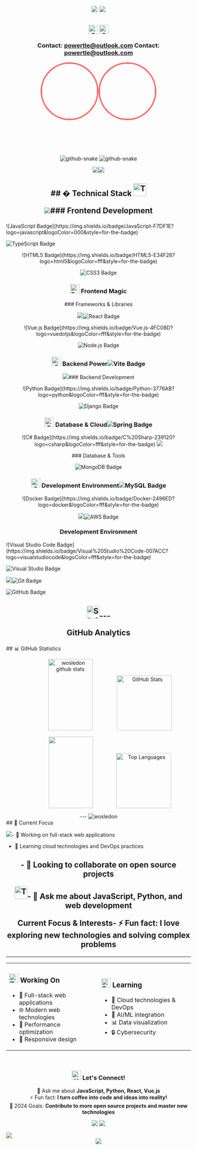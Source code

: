 <h1 align="center"><h1 align="center">

  <img src="https://readme-typing-svg.herokuapp.com/?font=Righteous&size=35&center=true&vCenter=true&width=500&height=70&duration=4000&lines=Hi+There!+👋;+I'm+a+Full+Stack+Developer!;" />  <img src="https://readme-typing-svg.herokuapp.com/?font=Righteous&size=35&center=true&vCenter=true&width=500&height=70&duration=4000&lines=Hi+There!+👋;+I'm+a+Full+Stack+Developer!;" />

</h1></h1>



<div align="center"><div align="center">

    

<h3><h3>

  <img src="https://raw.githubusercontent.com/Tarikul-Islam-Anik/Animated-Fluent-Emojis/master/Emojis/Objects/Envelope%20with%20Arrow.png" alt="Contact" width="25" height="25" />  <img src="https://raw.githubusercontent.com/Tarikul-Islam-Anik/Animated-Fluent-Emojis/master/Emojis/Objects/Envelope%20with%20Arrow.png" alt="Contact" width="25" height="25" />

  <strong>Contact: powertle@outlook.com</strong>  <strong>Contact: powertle@outlook.com</strong>

</h3></h3>



<img style="height:150px;background-repeat: no-repeat; border-radius: 50%; border: 4px solid #ff6b6b;" src="https://gss0.baidu.com/-vo3dSag_xI4khGko9WTAnF6hhy/zhidao/pic/item/f9198618367adab4ff1c79ab89d4b31c8601e40e.jpg" /><img style="height:150px;background-repeat: no-repeat; border-radius: 50%; border: 4px solid #ff6b6b;" src="https://gss0.baidu.com/-vo3dSag_xI4khGko9WTAnF6hhy/zhidao/pic/item/f9198618367adab4ff1c79ab89d4b31c8601e40e.jpg" />



<br><br><br><br>



<!-- Snake Code Contribution Map --><!-- Snake Code Contribution Map -->

<picture><picture>

  <source media="(prefers-color-scheme: dark)" srcset="https://cdn.jsdelivr.net/gh/DonPangPang/DonPangPang/profile-snake-contrib/github-contribution-grid-snake-dark.svg" />  <source media="(prefers-color-scheme: dark)" srcset="https://cdn.jsdelivr.net/gh/DonPangPang/DonPangPang/profile-snake-contrib/github-contribution-grid-snake-dark.svg" />

  <source media="(prefers-color-scheme: light)" srcset="https://cdn.jsdelivr.net/gh/DonPangPang/DonPangPang/profile-snake-contrib/github-contribution-grid-snake.svg" />  <source media="(prefers-color-scheme: light)" srcset="https://cdn.jsdelivr.net/gh/DonPangPang/DonPangPang/profile-snake-contrib/github-contribution-grid-snake.svg" />

  <img alt="github-snake" src="https://cdn.jsdelivr.net/gh/DonPangPang/DonPangPang/profile-snake-contrib/github-contribution-grid-snake-dark.svg" />  <img alt="github-snake" src="https://cdn.jsdelivr.net/gh/DonPangPang/DonPangPang/profile-snake-contrib/github-contribution-grid-snake-dark.svg" />

</picture></picture>



<img src="https://user-images.githubusercontent.com/73097560/115834477-dbab4500-a447-11eb-908a-139a6edaec5c.gif"><img src="https://user-images.githubusercontent.com/73097560/115834477-dbab4500-a447-11eb-908a-139a6edaec5c.gif">



</div></div>



<h2 align="center">## �️ Technical Stack

  <img src="https://raw.githubusercontent.com/Tarikul-Islam-Anik/Animated-Fluent-Emojis/master/Emojis/Objects/Hammer%20and%20Wrench.png" alt="Tools" width="35" height="35" />

  <img src="https://readme-typing-svg.herokuapp.com/?font=Righteous&size=25&center=true&vCenter=true&width=500&height=50&duration=4000&lines=Tech+Stack+%26+Tools;Always+Learning+New+Things!;Building+Amazing+Projects!" />### Frontend Development

</h2>![JavaScript Badge](https://img.shields.io/badge/JavaScript-F7DF1E?logo=javascript&logoColor=000&style=for-the-badge)

![TypeScript Badge](https://img.shields.io/badge/TypeScript-3178C6?logo=typescript&logoColor=fff&style=for-the-badge)

<div align="center">![HTML5 Badge](https://img.shields.io/badge/HTML5-E34F26?logo=html5&logoColor=fff&style=for-the-badge)

![CSS3 Badge](https://img.shields.io/badge/CSS3-1572B6?logo=css3&logoColor=fff&style=for-the-badge)

### <img src="https://raw.githubusercontent.com/Tarikul-Islam-Anik/Animated-Fluent-Emojis/master/Emojis/Travel%20and%20places/Rocket.png" alt="Rocket" width="25" height="25" /> Frontend Magic

<p>### Frameworks & Libraries

<img src="https://skillicons.dev/icons?i=html,css,js,ts,react,vue,vite,tailwind" />![React Badge](https://img.shields.io/badge/React-61DAFB?logo=react&logoColor=000&style=for-the-badge)

</p>![Vue.js Badge](https://img.shields.io/badge/Vue.js-4FC08D?logo=vuedotjs&logoColor=fff&style=for-the-badge)

![Node.js Badge](https://img.shields.io/badge/Node.js-393?logo=nodedotjs&logoColor=fff&style=for-the-badge)

### <img src="https://raw.githubusercontent.com/Tarikul-Islam-Anik/Animated-Fluent-Emojis/master/Emojis/Objects/Gear.png" alt="Gear" width="25" height="25" /> Backend Power![Vite Badge](https://img.shields.io/badge/Vite-646CFF?logo=vite&logoColor=fff&style=for-the-badge)

<p>

<img src="https://skillicons.dev/icons?i=python,django,spring,nodejs,cs,dotnet,java" />### Backend Development

</p>![Python Badge](https://img.shields.io/badge/Python-3776AB?logo=python&logoColor=fff&style=for-the-badge)

![Django Badge](https://img.shields.io/badge/Django-092E20?logo=django&logoColor=fff&style=for-the-badge)

### <img src="https://raw.githubusercontent.com/Tarikul-Islam-Anik/Animated-Fluent-Emojis/master/Emojis/Objects/File%20Cabinet.png" alt="Database" width="25" height="25" /> Database & Cloud![Spring Badge](https://img.shields.io/badge/Spring-6DB33F?logo=spring&logoColor=fff&style=for-the-badge)

<p>![C# Badge](https://img.shields.io/badge/C%20Sharp-239120?logo=csharp&logoColor=fff&style=for-the-badge)

<img src="https://skillicons.dev/icons?i=mongodb,mysql,postgresql,redis,aws,docker,kubernetes" />

</p>### Database & Tools

![MongoDB Badge](https://img.shields.io/badge/MongoDB-47A248?logo=mongodb&logoColor=fff&style=for-the-badge)

### <img src="https://raw.githubusercontent.com/Tarikul-Islam-Anik/Animated-Fluent-Emojis/master/Emojis/Objects/Desktop%20Computer.png" alt="Computer" width="25" height="25" /> Development Environment![MySQL Badge](https://img.shields.io/badge/MySQL-4479A1?logo=mysql&logoColor=fff&style=for-the-badge)

<p>![Docker Badge](https://img.shields.io/badge/Docker-2496ED?logo=docker&logoColor=fff&style=for-the-badge)

<img src="https://skillicons.dev/icons?i=vscode,visualstudio,git,github,linux,windows" />![AWS Badge](https://img.shields.io/badge/AWS-232F3E?logo=amazon-aws&logoColor=fff&style=for-the-badge)

</p>

### Development Environment

</div>![Visual Studio Code Badge](https://img.shields.io/badge/Visual%20Studio%20Code-007ACC?logo=visualstudiocode&logoColor=fff&style=for-the-badge)

![Visual Studio Badge](https://img.shields.io/badge/Visual%20Studio-5C2D91?logo=visualstudio&logoColor=fff&style=for-the-badge)

<img src="https://user-images.githubusercontent.com/73097560/115834477-dbab4500-a447-11eb-908a-139a6edaec5c.gif">![Git Badge](https://img.shields.io/badge/Git-F05032?logo=git&logoColor=fff&style=for-the-badge)

![GitHub Badge](https://img.shields.io/badge/GitHub-181717?logo=github&logoColor=fff&style=for-the-badge)

<h2 align="center">

  <img src="https://raw.githubusercontent.com/Tarikul-Islam-Anik/Animated-Fluent-Emojis/master/Emojis/Objects/Bar%20Chart.png" alt="Stats" width="35" height="35" />---

  GitHub Analytics

</h2>## 📊 GitHub Statistics



<div align="center"><div align="center">

  <img width="49%" height="195px" src="https://github-readme-stats.vercel.app/api?username=wosledon&show_icons=true&count_private=true&hide_border=true&title_color=ff6b6b&icon_color=ff6b6b&text_color=c9d1d9&bg_color=0d1117" alt="wosledon github stats" /> <img src="https://github-readme-stats.vercel.app/api?username=wosledon&show_icons=true&theme=dark&hide_border=true" alt="GitHub Stats" height="150"/>

  <img width="49%" height="195px" src="https://github-readme-stats.vercel.app/api/top-langs/?username=wosledon&layout=compact&hide_border=true&title_color=ff6b6b&text_color=c9d1d9&bg_color=0d1117" /><img src="https://github-readme-stats.vercel.app/api/top-langs/?username=wosledon&layout=compact&theme=dark&hide_border=true" alt="Top Languages" height="150"/>

</div></div>



<div align="center">---

  <img src="https://github-readme-streak-stats.herokuapp.com/?user=wosledon&theme=dark&hide_border=true&stroke=ff6b6b&ring=ff6b6b&fire=ff6b6b&currStreakLabel=ff6b6b" alt="wosledon" />

</div>## 🎯 Current Focus



<img src="https://user-images.githubusercontent.com/73097560/115834477-dbab4500-a447-11eb-908a-139a6edaec5c.gif">- 🔭 Working on full-stack web applications

- 🌱 Learning cloud technologies and DevOps practices

<h2 align="center">- 👯 Looking to collaborate on open source projects

  <img src="https://raw.githubusercontent.com/Tarikul-Islam-Anik/Animated-Fluent-Emojis/master/Emojis/Objects/Bullseye.png" alt="Target" width="35" height="35" />- 💬 Ask me about JavaScript, Python, and web development

  Current Focus & Interests- ⚡ Fun fact: I love exploring new technologies and solving complex problems

</h2>

---

<div align="center">



<table>
<tr>
<td width="50%">

### <img src="https://raw.githubusercontent.com/Tarikul-Islam-Anik/Animated-Fluent-Emojis/master/Emojis/Objects/Telescope.png" alt="Telescope" width="25" height="25" /> Working On
- 🔭 Full-stack web applications
- 🌐 Modern web technologies
- 🚀 Performance optimization
- 📱 Responsive design

</td>
<td width="50%">

### <img src="https://raw.githubusercontent.com/Tarikul-Islam-Anik/Animated-Fluent-Emojis/master/Emojis/Objects/Books.png" alt="Books" width="25" height="25" /> Learning
- 🌱 Cloud technologies & DevOps
- 🤖 AI/ML integration
- 📊 Data visualization
- 🔒 Cybersecurity

</td>
</tr>
</table>

<br>

### <img src="https://raw.githubusercontent.com/Tarikul-Islam-Anik/Animated-Fluent-Emojis/master/Emojis/Objects/Handshake.png" alt="Handshake" width="25" height="25" /> Let's Connect!

💬 Ask me about **JavaScript, Python, React, Vue.js**  
⚡ Fun fact: **I turn coffee into code and ideas into reality!**  
🎯 2024 Goals: **Contribute to more open source projects and master new technologies**

<p>
<a href="mailto:powertle@outlook.com"><img src="https://img.shields.io/badge/-Email-D14836?style=for-the-badge&logo=gmail&logoColor=white"/></a>
<a href="https://github.com/wosledon"><img src="https://img.shields.io/badge/-GitHub-181717?style=for-the-badge&logo=github&logoColor=white"/></a>
</p>

</div>

<img src="https://user-images.githubusercontent.com/73097560/115834477-dbab4500-a447-11eb-908a-139a6edaec5c.gif">

<div align="center">
  <img src="https://capsule-render.vercel.app/api?type=waving&color=gradient&height=100&section=footer"/>
</div>